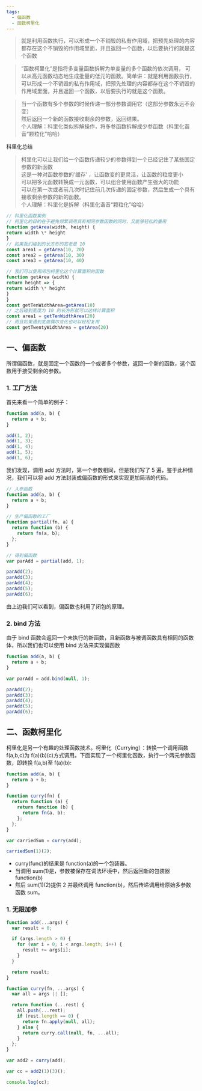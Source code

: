 ```yaml
---
tags:
  - 偏函数
  - 函数柯里化
---
```


> 就是利用函数执行，可以形成一个不销毁的私有作用域，把预先处理的内容都存在这个不销毁的作用域里面，并且返回一个函数，以后要执行的就是这个函数

> ”函数柯里化”是指将多变量函数拆解为单变量的多个函数的依次调用， 可以从高元函数动态地生成批量的低元的函数。简单讲：就是利用函数执行，可以形成一个不销毁的私有作用域，把预先处理的内容都存在这个不销毁的作用域里面，并且返回一个函数，以后要执行的就是这个函数。

> 当一个函数有多个参数的时候传递一部分参数调用它（这部分参数永远不会变）  
> 然后返回一个新的函数接收剩余的参数，返回结果。  
> 个人理解：科里化类似拆解操作，将多参函数拆解成少参函数（科里化谐音“颗粒化”哈哈）

科里化总结

> 柯里化可以让我们给一个函数传递较少的参数得到一个已经记住了某些固定参数的新函数  
> 这是一种对函数参数的’缓存’ ，让函数变的更灵活，让函数的粒度更小  
> 可以把多元函数转换成一元函数，可以组合使用函数产生强大的功能  
> 可以在第一次或者前几次时记住前几次传递的固定参数，然后生成一个具有接收剩余参数的新的函数。  
> 个人理解：科里化是拆解（科里化谐音“颗粒化”哈哈）

```javascript
// 科里化函数案例
// 柯里化的目的在于避免频繁调用具有相同参数函数的同时，又能够轻松的重用
function getArea(width, height) {
return width \* height
}
// 如果我们碰到的长方形的宽老是 10
const area1 = getArea(10, 20)
const area2 = getArea(10, 30)
const area3 = getArea(10, 40)

// 我们可以使用闭包柯里化这个计算面积的函数
function getArea（width）{
return height => {
return width \* height
}
}
const getTenWidthArea=getArea(10)
// 之后碰到宽度为 10 的长方形就可以这样计算面积
const area1 = getTenWidthArea(20)
// 而且如果遇到宽度偶尔变化也可以轻松复用
const getTwentyWidthArea = getArea(20)
```

## 一、偏函数

所谓偏函数，就是固定一个函数的一个或者多个参数，返回一个新的函数，这个函数用于接受剩余的参数。

### 1. 工厂方法

首先来看一个简单的例子：

```javascript
function add(a, b) {
  return a + b;
}

add(1, 2);
add(1, 3);
add(1, 4);
add(1, 5);
add(1, 6);
```

我们发现，调用 add 方法时，第一个参数相同，但是我们写了 5 遍，鉴于此种情况，我们可以将 add 方法封装成偏函数的形式来实现更加简洁的代码。

```javascript
// 入参函数
function add(a, b) {
  return a + b;
}

// 生产偏函数的工厂
function partial(fn, a) {
  return function (b) {
    return fn(a, b);
  };
}

// 得到偏函数
var parAdd = partial(add, 1);

parAdd(2);
parAdd(3);
parAdd(4);
parAdd(5);
parAdd(6);
```

由上边我们可以看到，偏函数也利用了闭包的原理。

### 2. bind 方法

由于 bind 函数会返回一个未执行的新函数，且新函数与被调函数具有相同的函数体，所以我们也可以使用 bind 方法来实现偏函数

```javascript
function add(a, b) {
  return a + b;
}

var parAdd = add.bind(null, 1);

parAdd(2);
parAdd(3);
parAdd(4);
parAdd(5);
parAdd(6);
```

## 二、函数柯里化

柯里化是另一个有趣的处理函数技术。柯里化（Currying）：转换一个调用函数 f(a,b,c)为 f(a)(b)(c)方式调用。下面实现了一个柯里化函数，执行一个两元参数函数，即转换 f(a,b)至 f(a)(b):

```javascript
function add(a, b) {
  return a + b;
}

function curry(fn) {
  return function (a) {
    return function (b) {
      return fn(a, b);
    };
  };
}

var carriedSum = curry(add);

carriedSum(1)(2);
```

- curry(func)的结果是 function(a)的一个包装器。
- 当调用 sum(1)是，参数被保存在词法环境中，然后返回新的包装器 function(b)
- 然后 sum(1)(2)提供 2 并最终调用 function(b)，然后传递调用给原始多参数函数 sum。

### 1. 无限加参

```javascript
function add(...args) {
  var result = 0;

  if (args.length > 0) {
    for (var i = 0; i < args.length; i++) {
      result += args[i];
    }
  }

  return result;
}

function curry(fn, ...args) {
  var all = args || [];

  return function (...rest) {
    all.push(...rest);
    if (rest.length == 0) {
      return fn.apply(null, all);
    } else {
      return curry.call(null, fn, ...all);
    }
  };
}

var add2 = curry(add);

var cc = add2(1)(3)();

console.log(cc);
```

<!-- more -->
